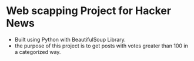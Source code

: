 # Web scapping  Project for Hacker News
* Built using Python with BeautifulSoup Library.
* the purpose of this project is to get posts with votes greater than 100 in a categorized way.
